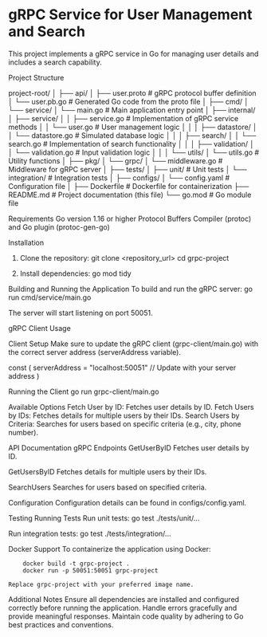 # gRPC Service for User Management and Search

This project implements a gRPC service in Go for managing user details and includes a search capability.


Project Structure

project-root/
│
├── api/
│   ├── user.proto         # gRPC protocol buffer definition
│   └── user.pb.go         # Generated Go code from the proto file
│
├── cmd/
│   └── service/
│       └── main.go        # Main application entry point
│
├── internal/
│   ├── service/
│   │   ├── service.go     # Implementation of gRPC service methods
│   │   └── user.go        # User management logic
│   │
│   ├── datastore/
│   │   └── datastore.go   # Simulated database logic
│   │
│   ├── search/
│   │   └── search.go      # Implementation of search functionality
│   │
│   ├── validation/
│   │   └── validation.go  # Input validation logic
│   │
│   └── utils/
│       └── utils.go       # Utility functions
│
├── pkg/
│   └── grpc/
│       └── middleware.go  # Middleware for gRPC server
│
├── tests/
│   ├── unit/              # Unit tests
│   └── integration/       # Integration tests
│
├── configs/
│   └── config.yaml        # Configuration file
│
├── Dockerfile             # Dockerfile for containerization
├── README.md              # Project documentation (this file)
└── go.mod                 # Go module file

Requirements
 Go version 1.16 or higher
 Protocol Buffers Compiler (protoc) and Go plugin (protoc-gen-go)


Installation

1. Clone the repository:
    git clone <repository_url>
    cd grpc-project

2. Install dependencies:
    go mod tidy


Building and Running the Application
   To build and run the gRPC server:
    go run cmd/service/main.go

The server will start listening on port 50051.


gRPC Client Usage

Client Setup
Make sure to update the gRPC client (grpc-client/main.go) with the correct server address (serverAddress variable).

const (
    serverAddress = "localhost:50051"  // Update with your server address
)


Running the Client
    go run grpc-client/main.go

Available Options
    Fetch User by ID: Fetches user details by ID.
    Fetch Users by IDs: Fetches details for multiple users by their IDs.
    Search Users by Criteria: Searches for users based on specific criteria (e.g., city, phone number).

API Documentation
gRPC Endpoints
  GetUserByID
    Fetches user details by ID.
  
   GetUsersByID
    Fetches details for multiple users by their IDs.

   SearchUsers
    Searches for users based on specified criteria.

Configuration
    Configuration details can be found in configs/config.yaml.


Testing
    Running Tests
        Run unit tests:
            go test ./tests/unit/...

Run integration tests:
    go test ./tests/integration/...


Docker Support
    To containerize the application using Docker:

        docker build -t grpc-project .
        docker run -p 50051:50051 grpc-project

    Replace grpc-project with your preferred image name.


Additional Notes
    Ensure all dependencies are installed and configured correctly before running the application.
    Handle errors gracefully and provide meaningful responses.
    Maintain code quality by adhering to Go best practices and conventions.




